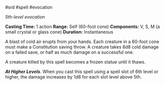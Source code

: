 #srd #spell #evocation 

*5th-level evocation*

**Casting Time:** 1 action
**Range:** Self (60-foot cone)
**Components:** V, S, M (a small crystal or glass cone)
**Duration:** Instantaneous

A blast of cold air erupts from your hands. Each creature in a 60-foot cone must make a Constitution saving throw. A creature takes 8d8 cold damage on a failed save, or half as much damage on a successful one.

A creature killed by this spell becomes a frozen statue until it thaws.

***At Higher Levels***. When you cast this spell using a spell slot of 6th level or higher, the damage increases by 1d8 for each slot level above 5th.
